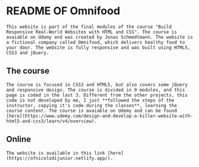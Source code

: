 # README OF Omnifood

    This website is part of the final modules of the course "Build Responsive Real-World Websites with HTML and CSS". The course is avaiable on Udemy and was created by Jonas Schmedtmann. The website is a fictional company called Omnifood, which delivers healthy food to your door. The website is fully responsive and was built using HTML5, CSS3 and jQuery.

## The course  
    The course is focused in CSS3 and HTML5, but also covers some jQuery and responsive design. The course is divided in 9 modules, and this page is coded in the last 3. Different from the other projects, this code is not developed by me, I just **followed the steps of the instructor, copying it's code during the classes**, learning the course content. The course is avaiable on Udemy and can be found [here](https://www.udemy.com/design-and-develop-a-killer-website-with-html5-and-css3/learn/v4/overview).

## Online
    The website is available in this link [here](https://ofnicolodijunior.netlify.app/).